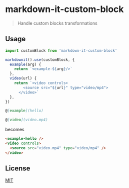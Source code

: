 # markdown-it-custom-block

> Handle custom blocks transformations

## Usage

```js
import customBlock from 'markdown-it-custom-block'

markdownit().use(customBlock, {
  example(arg) {
    return `<example-${arg}/>`
  },
  video(url) {
    return `<video controls>
        <source src="${url}" type="video/mp4">
      </video>`
  },
})
```

```md
@[example](hello)

@[video](video.mp4)
```

becomes

```html
<example-hello />
<video controls>
  <source src="video.mp4" type="video/mp4" />
</video>
```

## License

[MIT](http://opensource.org/licenses/MIT)
